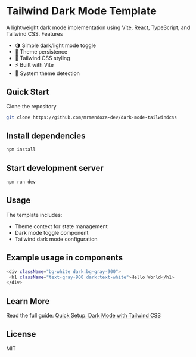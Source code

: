 # Tailwind Dark Mode Template
A lightweight dark mode implementation using Vite, React, TypeScript, and Tailwind CSS.
Features

- 🌗 Simple dark/light mode toggle
- 💾 Theme persistence
- 🎨 Tailwind CSS styling
- ⚡ Built with Vite
- 📱 System theme detection

## Quick Start
Clone the repository
 ```bash
 git clone https://github.com/mrmendoza-dev/dark-mode-tailwindcss
 ```

## Install dependencies
 ```bash
 npm install
 ```
## Start development server
 ```bash
npm run dev
 ```

## Usage
The template includes:
- Theme context for state management
- Dark mode toggle component
- Tailwind dark mode configuration

## Example usage in components
 ```bash
<div className="bg-white dark:bg-gray-900">
  <h1 className="text-gray-900 dark:text-white">Hello World</h1>
</div>
 ```

## Learn More
Read the full guide: [Quick Setup: Dark Mode with Tailwind CSS](https://medium.com/@mrmendoza-dev/quick-setup-dark-mode-with-tailwind-css-and-vite-af21ff9d6cf1)

## License
MIT
